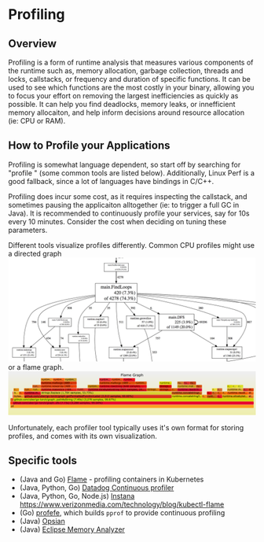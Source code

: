 # Profiling

## Overview

Profiling is a form of runtime analysis that measures various components of the runtime such as, memory allocation, garbage collection, threads and locks, callstacks, or frequency and duration of specific functions. It can be used to see which functions are the most costly in your binary, allowing you to focus your effort on removing the largest inefficiencies as quickly as possible. It can help you find deadlocks, memory leaks, or innefficient memory allocaiton, and help inform decisions around resource allocation (ie: CPU or RAM).

## How to Profile your Applications

Profiling is somewhat language dependent, so start off by searching for "profile <language>" (some common tools are listed below). Additionally, Linux Perf is a good fallback, since a lot of languages have bindings in C/C++.

Profiling does incur some cost, as it requires inspecting the callstack, and sometimes pausing the applicaiton alltogether (ie: to trigger a full GC in Java). It is recommended to continuously profile your services, say for 10s every 10 minutes. Consider the cost when deciding on tuning these parameters.

Different tools visualize profiles differently. Common CPU profiles might use a directed graph ![graph](../images/pprof-dot.png) or a flame graph. ![flame](../images/flame.png)

Unfortunately, each profiler tool typically uses it's own format for storing profiles, and comes with its own visualization.


## Specific tools
	
- (Java and Go) [Flame](https://github.com/VerizonMedia/kubectl-flame) - profiling containers in Kubernetes
- (Java, Python, Go) [Datadog Continuous profiler](https://www.datadoghq.com/product/code-profiling/)
- (Java, Python, Go, Node.js) [Instana](https://www.instana.com/blog/instana-announces-the-industrys-first-commercial-continuous-production-profiler/)
https://www.verizonmedia.com/technology/blog/kubectl-flame
- (Go) [profefe](https://github.com/profefe/profefe), which builds `pprof` to provide continuous profiling
- (Java) [Opsian](https://opsian.com/)
- (Java) [Eclipse Memory Analyzer](https://www.eclipse.org/mat/)
